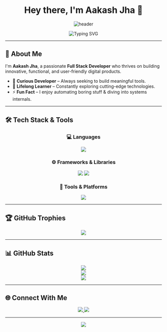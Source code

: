 <h1 align="center">Hey there, I'm Aakash Jha 👋</h1>

<p align="center">
  <img src="https://capsule-render.vercel.app/api?type=waving&color=0B72B5&height=200&section=header&text=Welcome%20to%20My%20GitHub!&fontSize=40&fontColor=ffffff" alt="header"/>
</p>

<p align="center">
  <img src="https://readme-typing-svg.demolab.com?font=Fira+Code&size=24&duration=4000&pause=1000&color=0B72B5&center=true&width=435&lines=Full+Stack+Developer;Problem+Solver+%26+Tech+Explorer;Open+Source+Contributor+%F0%9F%9A%80" alt="Typing SVG" />
</p>

---

## 🙏 About Me

I'm **Aakash Jha**, a passionate **Full Stack Developer** who thrives on building innovative, functional, and user-friendly digital products.

- 👀 **Curious Developer** – Always seeking to build meaningful tools.  
- 🌱 **Lifelong Learner** – Constantly exploring cutting-edge technologies.  
- ⚡ **Fun Fact** – I enjoy automating boring stuff & diving into systems internals.

---

## 🛠️ Tech Stack & Tools

<div align="center">

### 💻 Languages  
<img src="https://skillicons.dev/icons?i=python,c,java,html,css,javascript" />

### ⚙️ Frameworks & Libraries  
<img src="https://skillicons.dev/icons?i=django,django REST framework,react,bootstrap,tailwind,flask" />  
<img src="https://skillicons.dev/icons?i=scikitlearn,tensorflow" />

### 🧰 Tools & Platforms  
<img src="https://skillicons.dev/icons?i=git,github,vscode,figma,vercel,postman,mysql" />

</div>

---

## 🏆 GitHub Trophies

<p align="center">
  <img src="https://github-profile-trophy.vercel.app/?username=Aakash-Jha3903&theme=radical&no-frame=true&margin-w=10&column=7" />
</p>

---

## 📊 GitHub Stats

<p align="center">
  <img src="https://github-readme-stats.vercel.app/api?username=Aakash-Jha3903&show_icons=true&theme=radical" />
  <br/>
  <img src="https://github-readme-streak-stats.herokuapp.com?user=Aakash-Jha3903&theme=radical&date_format=M%20j%5B%2C%20Y%5D" />
  <br/>
  <img src="https://github-readme-stats.vercel.app/api/top-langs/?username=Aakash-Jha3903&layout=compact&theme=radical" />
</p>

---


## 🌐 Connect With Me

<p align="center">
  <a href="https://www.linkedin.com/in/aakash-jha-a11931257" target="_blank">
    <img src="https://img.shields.io/badge/LinkedIn-blue?style=for-the-badge&logo=linkedin&logoColor=white" />
  </a>
  <a href="https://aakash-jha--portfolio.vercel.app/" target="_blank">
    <img src="https://img.shields.io/badge/Portfolio-black?style=for-the-badge&logo=vercel&logoColor=white" />
  </a>
</p>

---

<p align="center">
  <img src="https://capsule-render.vercel.app/api?type=waving&color=0B72B5&height=150&section=footer"/>
</p>

<!---
✨ This is a special repository because your `README.md` appears on your GitHub profile.
💡 Update project links, icons, and anything else you'd like to personalize!
--->
